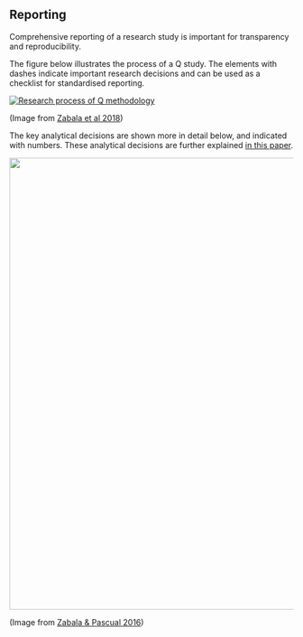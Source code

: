 ## Reporting

Comprehensive reporting of a research study is important for transparency and reproducibility. 

The figure below illustrates the process of a Q study. The elements with dashes indicate important research decisions and can be used as a checklist for standardised reporting.


[![Research process of Q methodology](https://www.ncbi.nlm.nih.gov/pmc/articles/instance/6849601/bin/COBI-32-1185-g001.jpg)](https://conbio.onlinelibrary.wiley.com/doi/full/10.1111/cobi.13123)

(Image from [Zabala et al 2018](https://conbio.onlinelibrary.wiley.com/doi/full/10.1111/cobi.13123))

The key analytical decisions are shown more in detail below, and indicated with numbers. These analytical decisions are further explained [in this paper](https://journals.plos.org/plosone/article?id=10.1371/journal.pone.0148087#sec006).


<a href="https://journals.plos.org/plosone/article?id=10.1371/journal.pone.0148087"><img width="800" src="https://journals.plos.org/plosone/article/figure/image?size=large&id=info:doi/10.1371/journal.pone.0148087.g001"></a>

(Image from [Zabala & Pascual 2016]( https://doi.org/10.1371/journal.pone.0148087))

